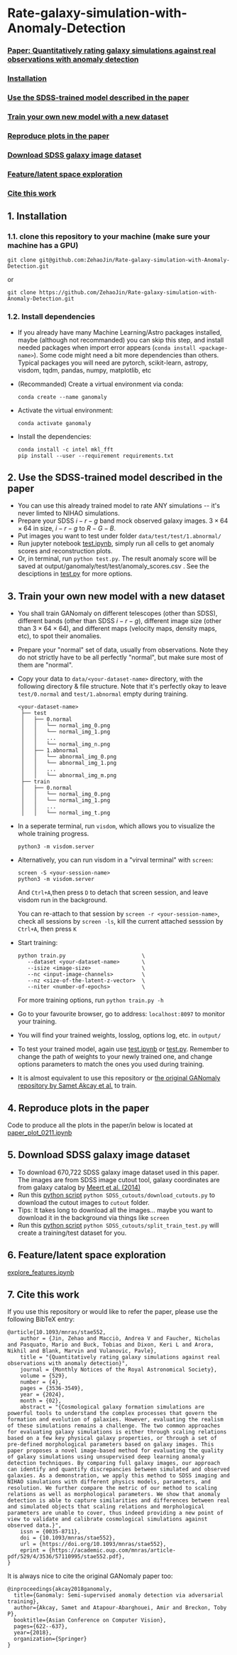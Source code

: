 # Rate-galaxy-simulation-with-Anomaly-Detection

### [Paper: Quantitatively rating galaxy simulations against real observations with anomaly detection](https://doi.org/10.1093/mnras/stae552)
### [Installation](#1-installation)
### [Use the SDSS-trained model described in the paper](#2-use-the-sdss-trained-model-described-in-the-paper)
### [Train your own new model with a new dataset](#3-train-your-own-new-model-with-a-new-dataset)
### [Reproduce plots in the paper](#4-reproduce-plots-in-the-paper)
### [Download SDSS galaxy image dataset](#5-download-sdss-galaxy-image-dataset)
### [Feature/latent space exploration](#6-featurelatent-space-exploration)
### [Cite this work](#7-cite-this-work)


## 1. Installation
### 1.1. clone this repository to your machine (make sure your machine has a GPU)

    git clone git@github.com:ZehaoJin/Rate-galaxy-simulation-with-Anomaly-Detection.git

or

    git clone https://github.com/ZehaoJin/Rate-galaxy-simulation-with-Anomaly-Detection.git

### 1.2. Install dependencies

- If you already have many Machine Learning/Astro packages installed, maybe (although not recommanded) you can skip this step, and install needed packages when import error appears (`conda install <package-name>`). Some code might need a bit more dependencies than others. Typical packages you will need are pytorch, scikit-learn, astropy, visdom, tqdm, pandas, numpy, matplotlib, etc

- (Recommanded) Create a virtual environment via conda:

      conda create --name ganomaly

- Activate the virtual environment:

      conda activate ganomaly

- Install the dependencies:

      conda install -c intel mkl_fft
      pip install --user --requirement requirements.txt


## 2. Use the SDSS-trained model described in the paper

- You can use this already trained model to rate ANY simulations -- it's never limted to NIHAO simulations.
- Prepare your SDSS $i-r-g$ band mock observed galaxy images. $3\times 64\times 64$ in size, $i-r-g$ to $R-G-B$.
- Put images you want to test  under folder `data/test/test/1.abnormal/`
- Run jupyter notebook [test.ipynb](test.ipynb), simply run all cells to get anomaly scores and reconstruction plots.
- Or, in terminal, run `python test.py`. The result anomaly score will be saved at output/ganomaly/test/test/anomaly_scores.csv . See the desciptions in [test.py](test.py) for more options.


## 3. Train your own new model with a new dataset

- You shall train GANomaly on different telescopes (other than SDSS), different bands (other than SDSS $i-r-g$), different image size (other than $3\times 64\times 64$), and different maps (velocity maps, density maps, etc), to spot their anomalies.
- Prepare your "normal" set of data, usually from observations. Note they do not strictly have to be all perfectly "normal", but make sure most of them are "normal".
- Copy your data to  `data/<your-dataset-name>` directory, with the following directory & file structure. Note that it's perfectly okay to leave `test/0.normal` and `test/1.abnormal` empty during training.

      <your-dataset-name>
       ├── test
       │   ├── 0.normal
       │   │   └── normal_img_0.png
       │   │   └── normal_img_1.png
       │   │   ...
       │   │   └── normal_img_n.png
       │   ├── 1.abnormal
       │   │   └── abnormal_img_0.png
       │   │   └── abnormal_img_1.png
       │   │   ...
       │   │   └── abnormal_img_m.png
       ├── train
       │   ├── 0.normal
       │   │   └── normal_img_0.png
       │   │   └── normal_img_1.png
       │   │   ...
       │   │   └── normal_img_t.png

- In a seperate terminal, run `visdom`, which allows you to visualize the whole training progress.

      python3 -m visdom.server

- Alternatively, you can run visdom in a "virval terminal" with `screen`:

      screen -S <your-session-name>
      python3 -m visdom.server

  And `Ctrl+A`,then press `D` to detach that screen session, and leave visdom run in the background.

  You can re-attach to that session by `screen -r <your-session-name>`, check all sessions by `screen -ls`, kill the current attached sesssion by `Ctrl+A`, then press `K`

- Start training:

      python train.py                        \
         --dataset <your-dataset-name>       \
         --isize <image-size>                \
         --nc <input-image-channels>         \
         --nz <size-of-the-latent-z-vector>  \
         --niter <number-of-epochs>          \

  For more training options, run `python train.py -h`

- Go to your favourite browser, go to address: `localhost:8097` to monitor your training.

- You will find your trained weights, losslog, options log, etc. in `output/`

- To test your trained model, again use [test.ipynb](test.ipynb) or [test.py](test.py). Remember to change the path of weights to your newly trained one, and change options parameters to match the ones you used during training.

- It is almost equivalent to use this repository or [the original GANomaly repository by Samet Akcay et al.](https://github.com/samet-akcay/ganomaly) to train.


## 4. Reproduce plots in the paper
Code to produce all the plots in the paper/in below is located at [paper_plot_0211.ipynb](paper_plot_0211.ipynb)


## 5. Download SDSS galaxy image dataset

- To download 670,722 SDSS galaxy image dataset used in this paper. The images are from SDSS image cutout tool, galaxy coordinates are from galaxy catalog by [Meert et al. (2014)](https://academic.oup.com/mnras/article/446/4/3943/2892484)
- Run this [python script](SDSS_cutouts/download_cutouts.py) `python SDSS_cutouts/download_cutouts.py` to download the cutout images to `cutout` folder.
- Tips: It takes long to download all the images... maybe you want to download it in the background via things like `screen`
- Run this [python script](SDSS_cutouts/split_train_test.py) `python SDSS_cutouts/split_train_test.py` will create a training/test dataset for you.


## 6. Feature/latent space exploration

[explore_features.ipynb](explore_features.ipynb)


## 7. Cite this work
If you use this repository or would like to refer the paper, please use the following BibTeX entry:

    @article{10.1093/mnras/stae552,
        author = {Jin, Zehao and Macciò, Andrea V and Faucher, Nicholas and Pasquato, Mario and Buck, Tobias and Dixon, Keri L and Arora, Nikhil and Blank, Marvin and Vulanovic, Pavle},
        title = "{Quantitatively rating galaxy simulations against real observations with anomaly detection}",
        journal = {Monthly Notices of the Royal Astronomical Society},
        volume = {529},
        number = {4},
        pages = {3536-3549},
        year = {2024},
        month = {02},
        abstract = "{Cosmological galaxy formation simulations are powerful tools to understand the complex processes that govern the formation and evolution of galaxies. However, evaluating the realism of these simulations remains a challenge. The two common approaches for evaluating galaxy simulations is either through scaling relations based on a few key physical galaxy properties, or through a set of pre-defined morphological parameters based on galaxy images. This paper proposes a novel image-based method for evaluating the quality of galaxy simulations using unsupervised deep learning anomaly detection techniques. By comparing full galaxy images, our approach can identify and quantify discrepancies between simulated and observed galaxies. As a demonstration, we apply this method to SDSS imaging and NIHAO simulations with different physics models, parameters, and resolution. We further compare the metric of our method to scaling relations as well as morphological parameters. We show that anomaly detection is able to capture similarities and differences between real and simulated objects that scaling relations and morphological parameters are unable to cover, thus indeed providing a new point of view to validate and calibrate cosmological simulations against observed data.}",
        issn = {0035-8711},
        doi = {10.1093/mnras/stae552},
        url = {https://doi.org/10.1093/mnras/stae552},
        eprint = {https://academic.oup.com/mnras/article-pdf/529/4/3536/57110995/stae552.pdf},
    }



It is always nice to cite the original GANomaly paper too:

    @inproceedings{akcay2018ganomaly,
      title={Ganomaly: Semi-supervised anomaly detection via adversarial training},
      author={Akcay, Samet and Atapour-Abarghouei, Amir and Breckon, Toby P},
      booktitle={Asian Conference on Computer Vision},
      pages={622--637},
      year={2018},
      organization={Springer}
    }
